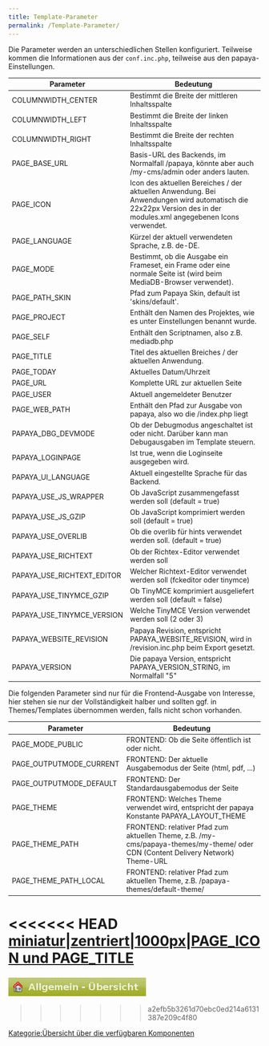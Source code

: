 ```yaml
---
title: Template-Parameter
permalink: /Template-Parameter/
---
```


Die Parameter werden an unterschiedlichen Stellen konfiguriert. Teilweise kommen die Informationen aus der `conf.inc.php`, teilweise aus den papaya-Einstellungen.

|Parameter|Bedeutung|
|---------|---------|
|COLUMNWIDTH_CENTER|Bestimmt die Breite der mittleren Inhaltsspalte|
|COLUMNWIDTH_LEFT|Bestimmt die Breite der linken Inhaltsspalte|
|COLUMNWIDTH_RIGHT|Bestimmt die Breite der rechten Inhaltsspalte|
|PAGE_BASE_URL|Basis-URL des Backends, im Normalfall /papaya, könnte aber auch /my-cms/admin oder anders lauten.|
|PAGE_ICON|Icon des aktuellen Bereiches / der aktuellen Anwendung. Bei Anwendungen wird automatisch die 22x22px Version des in der modules.xml angegebenen Icons verwendet.|
|PAGE_LANGUAGE|Kürzel der aktuell verwendeten Sprache, z.B. de-DE.|
|PAGE_MODE|Bestimmt, ob die Ausgabe ein Frameset, ein Frame oder eine normale Seite ist (wird beim MediaDB-Browser verwendet).|
|PAGE_PATH_SKIN|Pfad zum Papaya Skin, default ist 'skins/default'.|
|PAGE_PROJECT|Enthält den Namen des Projektes, wie es unter Einstellungen benannt wurde.|
|PAGE_SELF|Enthält den Scriptnamen, also z.B. mediadb.php|
|PAGE_TITLE|Titel des aktuellen Breiches / der aktuellen Anwendung.|
|PAGE_TODAY|Aktuelles Datum/Uhrzeit|
|PAGE_URL|Komplette URL zur aktuellen Seite|
|PAGE_USER|Aktuell angemeldeter Benutzer|
|PAGE_WEB_PATH|Enthält den Pfad zur Ausgabe von papaya, also wo die /index.php liegt|
|PAPAYA_DBG_DEVMODE|Ob der Debugmodus angeschaltet ist oder nicht. Darüber kann man Debugausgaben im Template steuern.|
|PAPAYA_LOGINPAGE|Ist true, wenn die Loginseite ausgegeben wird.|
|PAPAYA_UI_LANGUAGE|Aktuell eingestellte Sprache für das Backend.|
|PAPAYA_USE_JS_WRAPPER|Ob JavaScript zusammengefasst werden soll (default = true)|
|PAPAYA_USE_JS_GZIP|Ob JavaScript komprimiert werden soll (default = true)|
|PAPAYA_USE_OVERLIB|Ob die overlib für hints verwendet werden soll. (default = true)|
|PAPAYA_USE_RICHTEXT|Ob der Richtex-Editor verwendet werden soll|
|PAPAYA_USE_RICHTEXT_EDITOR|Welcher Richtext-Editor verwendet werden soll (fckeditor oder tinymce)|
|PAPAYA_USE_TINYMCE_GZIP|Ob TinyMCE komprimiert ausgeliefert werden soll (default = false)|
|PAPAYA_USE_TINYMCE_VERSION|Welche TinyMCE Version verwendet werden soll (2 oder 3)|
|PAPAYA_WEBSITE_REVISION|Papaya Revision, entspricht PAPAYA_WEBSITE_REVISION, wird in /revision.inc.php beim Export gesetzt.|
|PAPAYA_VERSION|Die papaya Version, entspricht PAPAYA_VERSION_STRING, im Normalfall "5"|

Die folgenden Parameter sind nur für die Frontend-Ausgabe von Interesse, hier stehen sie nur der Vollständigkeit halber und sollten ggf. in Themes/Templates übernommen werden, falls nicht schon vorhanden.

|Parameter|Bedeutung|
|---------|---------|
|PAGE_MODE_PUBLIC|FRONTEND: Ob die Seite öffentlich ist oder nicht.|
|PAGE_OUTPUTMODE_CURRENT|FRONTEND: Der aktuelle Ausgabemodus der Seite (html, pdf, ...)|
|PAGE_OUTPUTMODE_DEFAULT|FRONTEND: Der Standardausgabemodus der Seite|
|PAGE_THEME|FRONTEND: Welches Theme verwendet wird, entspricht der papaya Konstante PAPAYA_LAYOUT_THEME|
|PAGE_THEME_PATH|FRONTEND: relativer Pfad zum aktuellen Theme, z.B. /my-cms/papaya-themes/my-theme/ oder CDN (Content Delivery Network) Theme-URL|
|PAGE_THEME_PATH_LOCAL|FRONTEND: relativer Pfad zum aktuellen Theme, z.B. /papaya-themes/default-theme/|

<<<<<<< HEAD
[miniatur|zentriert|1000px|PAGE_ICON und PAGE_TITLE](/images/File:admin-template-titel-icon.png )
=======
![File:Admin-template-titel-icon.png](images/Admin-template-titel-icon.png)
>>>>>>> a2efb5b3261d70ebc0ed214a6131387e209c4f80

[Kategorie:Übersicht über die verfügbaren Komponenten](Kategorie:Übersicht_über_die_verfügbaren_Komponenten )
